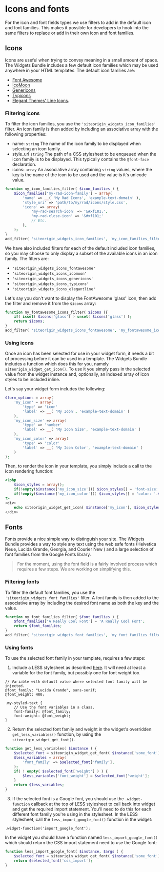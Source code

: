 # Icons and fonts
For the icon and font fields types we use filters to add in the default icon and font families. This makes it possible for developers to hook into the same filters to replace or add in their own icon and font families.

## Icons
Icons are useful when trying to convey meaning in a small amount of space. The Widgets Bundle includes a few default icon families which may be used anywhere in your HTML templates. The default icon families are:
- <a href="http://fortawesome.github.io/Font-Awesome/" target="_blank">Font Awesome</a>
- <a href="https://icomoon.io/" target="_blank">IcoMoon</a>
- <a href="http://genericons.com/" target="_blank">Genericons</a>
- <a href="http://typicons.com/" target="_blank">Typicons</a>
- <a href="http://www.elegantthemes.com/blog/freebie-of-the-week/free-line-style-icons" target="_blank">Elegant Themes' Line Icons</a>.

### Filtering icons
To filter the icon families, you use the `'siteorigin_widgets_icon_families'` filter. An icon family is then added by including an associative array with the following properties:
- name: `string` The name of the icon family to be displayed when selecting an icon family.
- style_uri `string` The path of a CSS stylesheet to be enqueued when the icon family is to be displayed. This typically contains the `@font-face` declaration.
- icons: `array` An associative array containing `string` values, where the key is the name of the icon to be used and the value is it's unicode value.

```php
function my_icon_families_filter( $icon_families ) {
    $icon_families['my-rad-icon-family'] = array(
		'name' => __( 'My Rad Icons', 'example-text-domain' ),
		'style_uri' => 'path/to/my/rad/icons/style.css',
		'icons' => array(
		    'my-rad-search-icon' => '&#xf101;',
		    'my-rad-close-icon' => '&#xf101;'
		    // Etc.
		),
    );
}
add_filter( 'siteorigin_widgets_icon_families', 'my_icon_families_filter' );
```

We have also included filters for each of the default included icon families, so you may choose to only display a subset of the available icons in an icon family. The filters are:
- `'siteorigin_widgets_icons_fontawesome'` 
- `'siteorigin_widgets_icons_icomoon'` 
- `'siteorigin_widgets_icons_genericons'` 
- `'siteorigin_widgets_icons_typicons'` 
- `'siteorigin_widgets_icons_elegantline'` 

Let's say you don't want to display the FontAwesome 'glass' icon, then add the filter and remove it from the `$icons` array:
```php
function my_fontawesome_icons_filter( $icons ){
    if( isset( $icons['glass'] ) unset( $icons['glass'] );
    return $icons;
}
add_filter( 'siteorigin_widgets_icons_fontawesome', 'my_fontawesome_icons_filter' );
```

### Using icons
Once an icon has been selected for use in your widget form, it needs a bit of processing before it can be used in a template. The Widgets Bundle includes a function which does this for you, namely `siteorigin_widget_get_icon()`. To use it you simply pass in the selected value from the widget instance and, optionally, an indexed array of icon styles to be included inline.

Let's say your widget form includes the following:
```php
$form_options = array(
    'my_icon' = array(
        'type' => 'icon'
        'label' => __( 'My Icon', 'example-text-domain' )
    ),
    'my_icon_size' => array(
        'type' => 'number'
        'label' => __( 'My Icon Size', 'example-text-domain' )
    ),
    'my_icon_color' => array(
        'type' => 'color'
        'label' => __( 'My Icon Color', 'example-text-domain' )
    )
);
```

Then, to render the icon in your template, you simply include a call to the icon rendering function:
```php
<?php
    $icon_styles = array();
    if(!empty($instance['my_icon_size'])) $icon_styles[] = 'font-size: '.intval($instance['my_icon_size']).'px';
    if(!empty($instance['my_icon_color'])) $icon_styles[] = 'color: '.$instance['my_icon_color'];
?>
<div>
    echo siteorigin_widget_get_icon( $instance['my_icon'], $icon_styles );
</div>
```
 
## Fonts
Fonts provide a nice simple way to distinguish your site. The Widgets Bundle provides a way to style any text using the web safe fonts (Helvetica Neue, Lucida Grande, Georgia, and Courier New ) and a large selection of font families from the Google Fonts library.

>For the moment, using the font field is a fairly involved process which requires a few steps. We are working on simplifying this.
 
### Filtering fonts
To filter the default font families, you use the `'siteorigin_widgets_font_families'` filter. A font family is then added to the associative array by including the desired font name as both the key and the value. 

```php
function my_font_families_filter( $font_families ) {
    $font_families['A Really Cool Font'] = 'A Really Cool Font';
    return $font_families;
}
add_filter( 'siteorigin_widgets_font_families', 'my_font_families_filter' );
```
 
### Using fonts
To use the selected font family in your template, requires a few steps:

1) Include a LESS stylesheet as described [here](../templating/less-stylesheets.md). It will need at least a variable for the font family, but possibly one for font weight too.
```less
// Variable with default value where selected font family will be injected.
@font_family: "Lucida Grande", sans-serif;
@font_weight: 400;

.my-styled-text {
    // Use the font variables in a class.
    font-family: @font_family;
    font-weight: @font_weight;
}
```

2) Return the selected font family and weight in the widget's overridden `get_less_variables()` function, by using the `siteorigin_widget_get_font()`.
```php
function get_less_variables( $instance ) {
    $selected_font = siteorigin_widget_get_font( $instance['some_font'] );
    $less_variables = array(
        'font_family' => $selected_font['family'],
    );
    if( ! empty( $selected_font['weight'] ) ) {
        $less_variables['font_weight'] = $selected_font['weight'];
    }
    return $less_variables;
}
```

3) If the selected font is a Google font, you should use the `.widget-function` callback at the top of LESS stylesheet to call back into widget and get the required import statement. You'll need to do this for each different font family you're using in the stylesheet.
In the LESS stylesheet, call the `less_import_google_font()` function in the widget:
```less
.widget-function('import_google_font');
```

In the widget you should have a function named `less_import_google_font()` which should return the CSS import statement need to use the Google font:
```php
function less_import_google_font( $instance, $args ) {
    $selected_font = siteorigin_widget_get_font( $instance['some_font'] );
    return $selected_font['css_import'];
}
```
